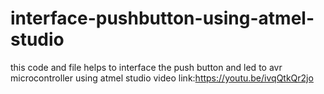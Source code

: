 # interface-pushbutton-using-atmel-studio
this code and file helps to interface the push button and led to avr microcontroller using atmel studio
video link:https://youtu.be/ivqQtkQr2jo
